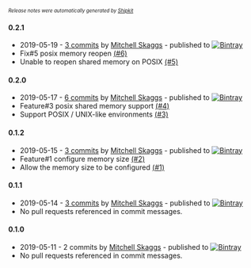 <sup><sup>*Release notes were automatically generated by [Shipkit](http://shipkit.org/)*</sup></sup>

#### 0.2.1
 - 2019-05-19 - [3 commits](https://github.com/magneticflux-/jvm-shared-memory/compare/v0.2.0...v0.2.1) by [Mitchell Skaggs](https://github.com/magneticflux-) - published to [![Bintray](https://img.shields.io/badge/Bintray-0.2.1-green.svg)](https://bintray.com/magneticflux/maven/jvm-shared-memory/0.2.1)
 - Fix#5 posix memory reopen [(#6)](https://github.com/magneticflux-/jvm-shared-memory/pull/6)
 - Unable to reopen shared memory on POSIX [(#5)](https://github.com/magneticflux-/jvm-shared-memory/issues/5)

#### 0.2.0
 - 2019-05-17 - [6 commits](https://github.com/magneticflux-/jvm-shared-memory/compare/v0.1.2...v0.2.0) by [Mitchell Skaggs](https://github.com/magneticflux-) - published to [![Bintray](https://img.shields.io/badge/Bintray-0.2.0-green.svg)](https://bintray.com/magneticflux/maven/jvm-shared-memory/0.2.0)
 - Feature#3 posix shared memory support [(#4)](https://github.com/magneticflux-/jvm-shared-memory/pull/4)
 - Support POSIX / UNIX-like environments [(#3)](https://github.com/magneticflux-/jvm-shared-memory/issues/3)

#### 0.1.2
 - 2019-05-15 - [3 commits](https://github.com/magneticflux-/jvm-shared-memory/compare/v0.1.1...v0.1.2) by [Mitchell Skaggs](https://github.com/magneticflux-) - published to [![Bintray](https://img.shields.io/badge/Bintray-0.1.2-green.svg)](https://bintray.com/magneticflux/maven/jvm-shared-memory/0.1.2)
 - Feature#1 configure memory size [(#2)](https://github.com/magneticflux-/jvm-shared-memory/pull/2)
 - Allow the memory size to be configured [(#1)](https://github.com/magneticflux-/jvm-shared-memory/issues/1)

#### 0.1.1
 - 2019-05-14 - [3 commits](https://github.com/magneticflux-/jvm-shared-memory/compare/v0.1.0...v0.1.1) by [Mitchell Skaggs](https://github.com/magneticflux-) - published to [![Bintray](https://img.shields.io/badge/Bintray-0.1.1-green.svg)](https://bintray.com/magneticflux/maven/jvm-shared-memory/0.1.1)
 - No pull requests referenced in commit messages.

#### 0.1.0
 - 2019-05-11 - 2 commits by [Mitchell Skaggs](https://github.com/magneticflux-) - published to [![Bintray](https://img.shields.io/badge/Bintray-0.1.0-green.svg)](https://bintray.com/magneticflux/maven/jvm-shared-memory/0.1.0)
 - No pull requests referenced in commit messages.

